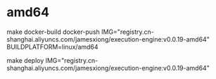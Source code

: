 

# amd64

make docker-build docker-push IMG="registry.cn-shanghai.aliyuncs.com/jamesxiong/execution-engine:v0.0.19-amd64" BUILDPLATFORM=linux/amd64

make deploy IMG="registry.cn-shanghai.aliyuncs.com/jamesxiong/execution-engine:v0.0.19-amd64"

